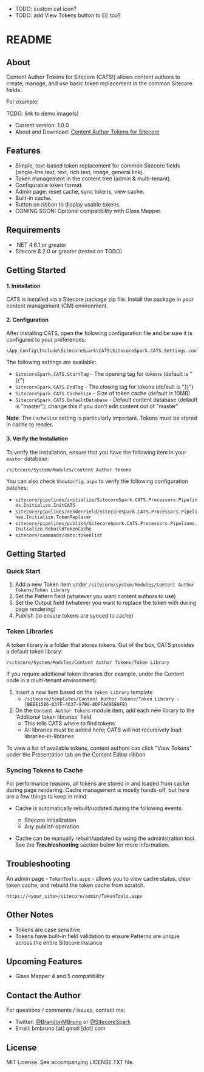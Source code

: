 * TODO: custom cat icon?
* TODO: add View Tokens button to EE too?

# README #

## About

Content Author Tokens for Sitecore (CATS!) allows content authors to create, manage, and use basic token replacement in the common Sitecore fields.

For example:

TODO: link to demo image(s)

* Current version: 1.0.0
* About and Download: [Content Author Tokens for Sitecore](http://www.brandonbruno.com/TODO)

## Features

* Simple, text-based token replacement for common Sitecore fields (single-line text, text, rich text, image, general link).
* Token management in the content tree (admin & multi-tenant).
* Configurable token format.
* Admin page: reset cache, sync tokens, view cache.
* Built-in cache.
* Button on ribbon to display usable tokens.
* COMING SOON: Optional compatibility with Glass Mapper.

## Requirements

* .NET 4.6.1 or greater
* Sitecore 8.2.0 or greater (tested on TODO)

## Getting Started

#### 1. Installation ####

CATS is installed via a Sitecore package zip file. Install the package in your content management (CM) environment.

#### 2. Configuration ####

After installing CATS, open the following configuration file and be sure it is configured to your preferences:

```
\App_Config\Include\SitecoreSpark\CATS\SitecoreSpark.CATS.Settings.config
```

The following settings are available:

 * `SitecoreSpark.CATS.StartTag` - The opening tag for tokens (default is "{{")
 * `SitecoreSpark.CATS.EndTag` - The closing tag for tokens (default is "}}")
 * `SitecoreSpark.CATS.CacheSize` - Size of token cache (default is 10MB)
 * `SitecoreSpark.CATS.DefaultDatabase` - Default content database (default is "master"); change this if you don't edit content out of "master"

 **Note**: The `CacheSize` setting is particularly important. Tokens must be stored in cache to render.

 #### 3. Verify the Installation ####

 To verify the installation, ensure that you have the following item in your `master` database:

 `/sitecore/System/Modules/Content Author Tokens`

 You can also check `ShowConfig.aspx` to verify the following configuration patches:

 * `sitecore/pipelines/initialize/SitecoreSpark.CATS.Processors.Pipelines.Initialize.InitCATS`
 * `sitecore/pipelines/renderField/SitecoreSpark.CATS.Processors.Pipelines.Initialize.TokenReplacer`
 * `sitecore/pipelines/publish/SitecoreSpark.CATS.Processors.Pipelines.Initialize.RebuildTokenCache`
 * `sitecore/commands/cats:tokenlist`

## Getting Started ##

### Quick Start ###

1. Add a new Token item under `/sitecore/system/Modules/Content Author Tokens/Token Library`
2. Set the Pattern field (whatever you want content authors to use)
3. Set the Output field (whatever you want to replace the token with during page rendering)
4. Publish (to ensure tokens are synced to cache)

### Token Libraries ###

A token library is a folder that stores tokens. Out of the box, CATS provides a default token library:

`/sitecore/System/Modules/Content Author Tokens/Token Library`

If you require additional token libraries (for example, under the Content node in a multi-tenant environment):

1. Insert a new item based on the `Token Library` template
	* `/sitecore/templates/Content Author Tokens/Token Library - {BEEE1586-D37F-4637-9798-0DFFA496E0FB}`
2. On the `Content Author Tokens` module item, add each new library to the 'Additonal token libraries' field
	* This tells CATS where to find tokens
	* All libraries must be added here; CATS will not recursively load libraries-in-libraries

To view a list of available tokens, content authors can click "View Tokens" under the Presentation tab on the Content Editor ribbon

### Syncing Tokens to Cache ###

For performance reasons, all tokens are stored in and loaded from cache during page rendering. Cache management is mostly hands-off, but here are a few things to keep in mind:

* Cache is automatically rebuilt/updated during the following events:
	* Sitecore initialization
	* Any publish operation

* Cache can be manually rebuilt/updated by using the administration tool. See the **Troubleshooting** section below for more information.

## Troubleshooting 

An admin page - `TokenTools.aspx` - allows you to view cache status, clear token cache, and rebuild the token cache from scratch.

`https://<your_site>/sitecore/admin/TokenTools.aspx`

## Other Notes

* Tokens are case sensitive
* Tokens have built-in field validation to ensure Patterns are unique across the entire Sitecore instance

## Upcoming Features

* Glass Mapper 4 and 5 compatibility

## Contact the Author

For questions / comments / issues, contact me:
* Twitter: [@BrandonMBruno](https://www.twitter.com/BrandonMBruno) or [@SitecoreSpark](https://www.twitter.com/SitecoreSpark)
* Email: bmbruno [at] gmail [dot] com
 
## License

MIT License. See accompanying LICENSE.TXT file.